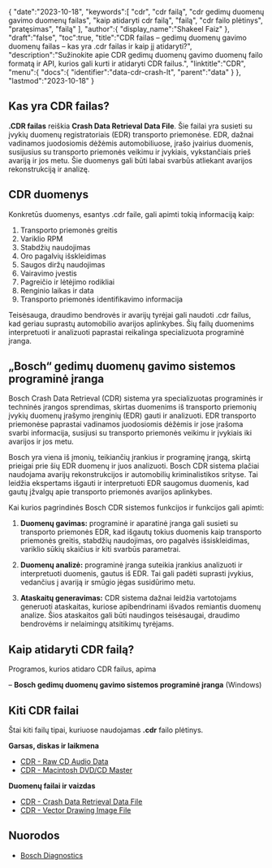 {
   "date":"2023-10-18",
   "keywords":[
"cdr",
"cdr failą",
"cdr gedimų duomenų gavimo duomenų failas",
"kaip atidaryti cdr failą",
"failą",
"cdr failo plėtinys",
"pratęsimas",
"failą"
],
   "author":{
      "display_name":"Shakeel Faiz"
},
   "draft":"false",
   "toc":true,
   "title":"CDR failas – gedimų duomenų gavimo duomenų failas – kas yra .cdr failas ir kaip jį atidaryti?",
   "description":"Sužinokite apie CDR gedimų duomenų gavimo duomenų failo formatą ir API, kurios gali kurti ir atidaryti CDR failus.",
   "linktitle":"CDR",
   "menu":{
      "docs":{
         "identifier":"data-cdr-crash-lt",
         "parent":"data"
}
},
   "lastmod":"2023-10-18"
}

## Kas yra CDR failas?

**.CDR failas** reiškia **Crash Data Retrieval Data File**. Šie failai yra susieti su įvykių duomenų registratoriais (EDR) transporto priemonėse. EDR, dažnai vadinamos juodosiomis dėžėmis automobiliuose, įrašo įvairius duomenis, susijusius su transporto priemonės veikimu ir įvykiais, vykstančiais prieš avariją ir jos metu. Šie duomenys gali būti labai svarbūs atliekant avarijos rekonstrukciją ir analizę.

## CDR duomenys

Konkretūs duomenys, esantys .cdr faile, gali apimti tokią informaciją kaip:

1.  Transporto priemonės greitis
2.  Variklio RPM
3.  Stabdžių naudojimas
4.  Oro pagalvių išskleidimas
5.  Saugos diržų naudojimas
6.  Vairavimo įvestis
7.  Pagreičio ir lėtėjimo rodikliai
8.  Renginio laikas ir data
9.  Transporto priemonės identifikavimo informacija

Teisėsauga, draudimo bendrovės ir avarijų tyrėjai gali naudoti .cdr failus, kad geriau suprastų automobilio avarijos aplinkybes. Šių failų duomenims interpretuoti ir analizuoti paprastai reikalinga specializuota programinė įranga.

## „Bosch“ gedimų duomenų gavimo sistemos programinė įranga

Bosch Crash Data Retrieval (CDR) sistema yra specializuotas programinės ir techninės įrangos sprendimas, skirtas duomenims iš transporto priemonių įvykių duomenų įrašymo įrenginių (EDR) gauti ir analizuoti. EDR transporto priemonėse paprastai vadinamos juodosiomis dėžėmis ir jose įrašoma svarbi informacija, susijusi su transporto priemonės veikimu ir įvykiais iki avarijos ir jos metu.

Bosch yra viena iš įmonių, teikiančių įrankius ir programinę įrangą, skirtą prieigai prie šių EDR duomenų ir juos analizuoti. Bosch CDR sistema plačiai naudojama avarijų rekonstrukcijos ir automobilių kriminalistikos srityse. Tai leidžia ekspertams išgauti ir interpretuoti EDR saugomus duomenis, kad gautų įžvalgų apie transporto priemonės avarijos aplinkybes.

Kai kurios pagrindinės Bosch CDR sistemos funkcijos ir funkcijos gali apimti:

1.  **Duomenų gavimas:** programinė ir aparatinė įranga gali susieti su transporto priemonės EDR, kad išgautų tokius duomenis kaip transporto priemonės greitis, stabdžių naudojimas, oro pagalvės išsiskleidimas, variklio sūkių skaičius ir kiti svarbūs parametrai.
    
2.  **Duomenų analizė:** programinė įranga suteikia įrankius analizuoti ir interpretuoti duomenis, gautus iš EDR. Tai gali padėti suprasti įvykius, vedančius į avariją ir smūgio jėgas susidūrimo metu.
    
3.  **Ataskaitų generavimas:** CDR sistema dažnai leidžia vartotojams generuoti ataskaitas, kuriose apibendrinami išvados remiantis duomenų analize. Šios ataskaitos gali būti naudingos teisėsaugai, draudimo bendrovėms ir nelaimingų atsitikimų tyrėjams.
    
## Kaip atidaryti CDR failą?

Programos, kurios atidaro CDR failus, apima

– **Bosch gedimų duomenų gavimo sistemos programinė įranga** (Windows)

## Kiti CDR failai

Štai kiti failų tipai, kuriuose naudojamas **.cdr** failo plėtinys.

**Garsas, diskas ir laikmena**
- [CDR - Raw CD Audio Data](/audio/cdr/)
- [CDR - Macintosh DVD/CD Master](/disc-and-media/cdr/)

**Duomenų failai ir vaizdas**
- [CDR - Crash Data Retrieval Data File](/data/cdr-crash/)
- [CDR - Vector Drawing Image File](/image/cdr/)

## Nuorodos
* [Bosch Diagnostics](https://cdr.boschdiagnostics.com/cdr/)


